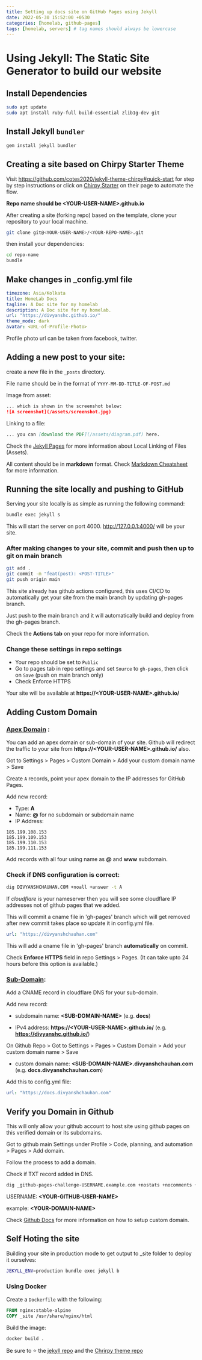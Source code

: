 ```yaml
---
title: Setting up docs site on GitHub Pages using Jekyll
date: 2022-05-30 15:52:00 +0530
categories: [homelab, github-pages]
tags: [homelab, servers] # tag names should always be lowercase
---
```


# Using Jekyll: The Static Site Generator to build our website

## Install Dependencies

```bash
sudo apt update
sudo apt install ruby-full build-essential zlib1g-dev git
```

## Install Jekyll `bundler`

```bash
gem install jekyll bundler
```

## Creating a site based on Chirpy Starter Theme

Visit https://github.com/cotes2020/jekyll-theme-chirpy#quick-start for step by step instructions or click on [Chirpy Starter](https://github.com/cotes2020/chirpy-starter/generate) on their page to automate the flow.

**Repo name should be \<YOUR-USER-NAME>.github.io**

After creating a site (forking repo) based on the template, clone your repository to your local machine.

```bash
git clone git@<YOUR-USER-NAME>/<YOUR-REPO-NAME>.git
```

then install your dependencies:

```bash
cd repo-name
bundle
```

## Make changes in \_config.yml file

```yaml
timezone: Asia/Kolkata
title: HomeLab Docs
tagline: A Doc site for my homelab
description: A Doc site for my homelab.
url: "https://divyanshc.github.io/"
theme_mode: dark
avatar: <URL-of-Profile-Photo>
```

Profile photo url can be taken from facebook, twitter.

## Adding a new post to your site:

create a new file in the `_posts` directory.

File name should be in the format of `YYYY-MM-DD-TITLE-OF-POST.md`

Image from asset:

```markdown
... which is shown in the screenshot below:
![A screenshot](/assets/screenshot.jpg)
```

Linking to a file:

```markdown
... you can [download the PDF](/assets/diagram.pdf) here.
```

Check the [Jekyll Pages](https://jekyllrb.com/docs/posts/) for more information about Local Linking of Files (Assets).

All content should be in **markdown** format. Check [Markdown Cheatsheet](https://www.markdownguide.org/cheat-sheet/) for more information.

## Running the site locally and pushing to GitHub

Serving your site locally is as simple as running the following command:

```bash
bundle exec jekyll s
```

This will start the server on port 4000. http://127.0.0.1:4000/ will be your site.

### After making changes to your site, commit and push then up to git on **main** branch

```bash
git add .
git commit -m "feat(post): <POST-TITLE>"
git push origin main
```

This site already has github actions configured, this uses CI/CD to automatically get your site from the main branch by updating gh-pages branch.

Just push to the main branch and it will automatically build and deploy from the gh-pages branch.

Check the **Actions tab** on your repo for more information.

### Change these settings in repo settings

- Your repo should be set to `Public`
- Go to pages tab in repo settings and set `Source` to `gh-pages`, then click on `Save` (push on main branch only)
- Check Enforce HTTPS

Your site will be available at **https://\<YOUR-USER-NAME>.github.io/**

## Adding Custom Domain

### <u>Apex Domain</u> :

You can add an apex domain or sub-domain of your site. Github will redirect the traffic to your site from **https://\<YOUR-USER-NAME>.github.io/** also.

Got to Settings > Pages > Custom Domain > Add your custom domain name > Save

Create `A` records, point your apex domain to the IP addresses for GitHub Pages.

Add new record:

- Type: **A**
- Name: **@** for no subdomain or subdomain name
- IP Address: **<IP-ADDRESS-OF-GITHUB-PAGES>**

```Text
185.199.108.153
185.199.109.153
185.199.110.153
185.199.111.153
```

Add records with all four using name as **@** and **www** subdomain.

### Check if DNS configuration is correct:

```bash
dig DIVYANSHCHAUHAN.COM +noall +answer -t A
```

If _cloudflare_ is your nameserver then you will see some cloudflare IP addresses not of github pages that we added.

This will commit a cname file in 'gh-pages' branch which will get removed after new commit takes place so update it in config.yml file.

```yaml
url: "https://divyanshchauhan.com"
```

This will add a cname file in 'gh-pages' branch **automatically** on commit.

Check **Enforce HTTPS** field in repo Settings > Pages. (It can take upto 24 hours before this option is available.)

### <u>Sub-Domain</u>:

Add a CNAME record in cloudflare DNS for your sub-domain.

Add new record:

- subdomain name: **\<SUB-DOMAIN-NAME>** (e.g. **docs**)

- IPv4 address: **https://\<YOUR-USER-NAME>.github.io/** (e.g. **https://divyanshc.github.io/**)

On Github Repo > Got to Settings > Pages > Custom Domain > Add your custom domain name > Save

- custom domain name: **\<SUB-DOMAIN-NAME>.divyanshchauhan.com** (e.g. **docs.divyanshchauhan.com**)

Add this to config.yml file:

```yaml
url: "https://docs.divyanshchauhan.com"
```

## Verify you Domain in Github

This will only allow your github account to host site using github pages on this verified domain or its subdomains.

Got to github main Settings under Profile > Code, planning, and automation > Pages > Add domain.

Follow the process to add a domain.

Check if TXT record added in DNS.

```bash
dig _github-pages-challenge-USERNAME.example.com +nostats +nocomments +nocmd TXT
```

USERNAME: **\<YOUR-GITHUB-USER-NAME>**

example: **\<YOUR-DOMAIN-NAME>**

Check [Github Docs](https://docs.github.com/en/pages/configuring-a-custom-domain-for-your-github-pages-site/managing-a-custom-domain-for-your-github-pages-site#configuring-an-apex-domain) for more information on how to setup custom domain.

## Self Hoting the site

Building your site in production mode to get output to \_site folder to deploy it ourselves:

```bash
JEKYLL_ENV=production bundle exec jekyll b
```

### Using Docker

Create a `Dockerfile` with the following:

```dockerfile
FROM nginx:stable-alpine
COPY _site /usr/share/nginx/html
```

Build the image:

```bash
docker build .
```

Be sure to ⭐ the [jekyll repo](https://github.com/jekyll/jekyll) and the [Chrirpy theme repo](https://github.com/cotes2020/jekyll-theme-chirpy)
